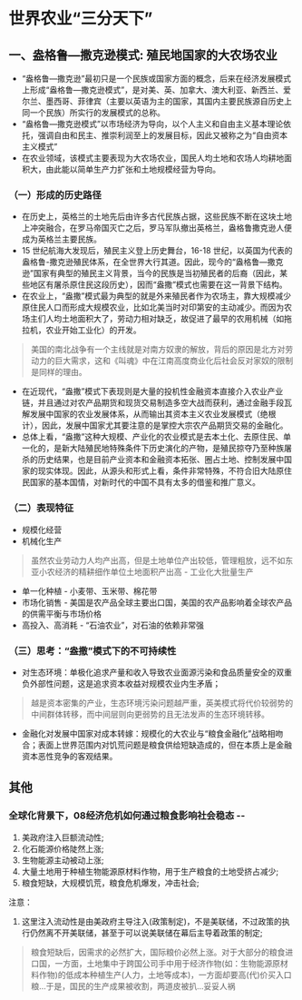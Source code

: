 # 世界农业“三分天下”

## 一、盎格鲁—撒克逊模式: 殖民地国家的大农场农业
* “盎格鲁—撒克逊”最初只是一个民族或国家方面的概念，后来在经济发展模式上形成“盎格鲁—撒克逊模式”，是对美、英、加拿大、澳大利亚、新西兰、爱尔兰、墨西哥、菲律宾（主要以英语为主的国家，其国内主要民族源自历史上同一个民族）所实行的发展模式的总称。
* “盎格鲁—撒克逊模式”以市场经济为导向，以个人主义和自由主义基本理论依托，强调自由和民主、推崇利润至上的发展目标，因此又被称之为“自由资本主义模式”
* 在农业领域，该模式主要表现为大农场农业，国民人均土地和农场人均耕地面积大，由此能以简单生产力扩张和土地规模经营为导向。

### （一）形成的历史路径
* 在历史上，英格兰的土地先后由许多古代民族占据，这些民族不断在这块土地上冲突融合，在罗马帝国灭亡之后，罗马军队撤出英格兰，盎格鲁撒克逊人便成为英格兰主要民族。
* 15 世纪航海大发现后，殖民主义登上历史舞台，16-18 世纪，以英国为代表的盎格鲁-撒克逊殖民体系，在全世界大行其道。因此，现今的“盎格鲁—撒克逊”国家有典型的殖民主义背景，当今的民族是当初殖民者的后裔（因此，某些地区有屠杀原住民这段历史），因而“盎撒”模式也需要在这一背景下结构。
* 在农业上，“盎撒”模式最为典型的就是外来殖民者作为农场主，靠大规模减少原住民人口而形成大规模农业，比如北美当时对印第安的主动减少。而因为农场主们人均土地面积大了，劳动力相对缺乏，故促进了最早的农用机械（如拖拉机，农业开始工业化）的开发。
> 美国的南北战争有一个主线就是对南方奴隶的解放，背后的原因是北方对劳动力的巨大需求，这和《叫魂》中在江南高度商业化后社会反对家奴的限制是同样的理由。
* 在近现代，“盎撒”模式下表现则是大量的投机性金融资本直接介入农业产业链，并且通过对农产品期货和现货交易制造多空大战而获利，通过金融手段瓦解发展中国家的农业发展体系，从而输出其资本主义农业发展模式（绝根计），因此，发展中国家尤其要注意的是掌控大宗农产品期货交易的金融化。
* 总体上看，“盎撒”这种大规模、产业化的农业模式是去本土化、去原住民、单一化的，是新大陆殖民地特殊条件下历史演化的产物，是殖民掠夺乃至种族屠杀的历史结果，也是目前产业资本和金融资本拓张、圈占土地、控制发展中国家的现实体现。因此，从源头和形式上看，条件非常特殊，不符合旧大陆原住民国家的基本国情，对新时代的中国不具有太多的借鉴和推广意义。

### （二）表现特征
* 规模化经营
* 机械化生产
> 虽然农业劳动力人均产出高，但是土地单位产出较低，管理粗放，远不如东亚小农经济的精耕细作单位土地面积产出高 - 工业化大批量生产
* 单一化种植 - 小麦带、玉米带、棉花带
* 市场化销售 - 美国是农产品全球主要出口国，美国的农产品影响着全球农产品的供需平衡与市场价格
* 高投入、高消耗 - “石油农业”，对石油的依赖非常强

### （三）思考：“盎撒”模式下的不可持续性
* 对生态环境：单极化追求产量和收入导致农业面源污染和食品质量安全的双重负外部性问题，这是追求资本收益对规模农业内生矛盾；
> 越是资本密集的产业，生态环境污染问题越严重，英美模式将代价较弱势的中间群体转移，而中间层则向更弱势的且无法发声的生态环境转移。
* 金融化对发展中国家对成本转嫁：规模化的大农业与“粮食金融化”战略相吻合；表面上世界范围内对饥荒问题是粮食供给短缺造成的，但在本质上是金融资本恶性竞争的客观结果。


## 其他
### 全球化背景下，08经济危机如何通过粮食影响社会稳态 --
1. 美政府注入巨额流动性;
2. 化石能源价格陡然上涨;
3. 生物能源主动被动上涨;
4. 大量土地用于种植生物能源原材料作物，用于生产粮食的土地受挤占减少;
5. 粮食短缺，大规模饥荒，粮食危机爆发，冲击社会;

注意：
1. 这里注入流动性是由美政府主导注入(政策制定)，不是美联储，不过政策的执行仍然离不开美联储，甚至于可以说美联储在幕后主导着政策的制定;

> 粮食短缺后，因需求的必然扩大，国际粮价必然上涨。对于大部分的粮食进口国，一方面，土地集中于跨国公司手中用于经济作物(如：生物能源原材料作物)的低成本种植生产(人力，土地等成本)，一方面却要高(代)价买入口粮...于是，国民的生产成果被收割，两道皮被扒...妥妥人祸


